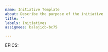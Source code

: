 ```yaml
---
name: Initiative Template
about: Describe the purpose of the initiative
title: ''
labels: Initiatives
assignees: balajicb-bc75

---
```


<Add the information for the Initiatives here>

EPICS:
<Add the EPICS related to the Initiatives here>
